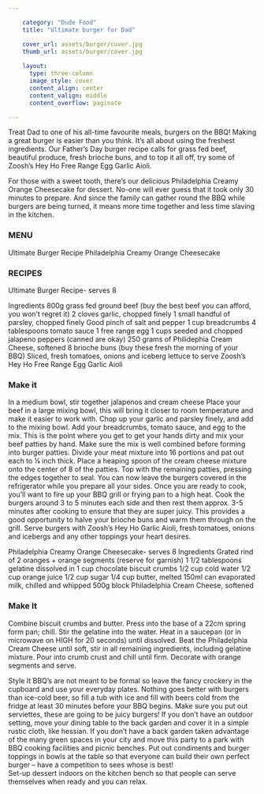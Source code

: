 ```yaml
---

    category: "Dude Food"
    title: "Ultimate burger for Dad"

    cover_url: assets/burger/cover.jpg
    thumb_url: assets/burger/cover.jpg
      
    layout:
      type: three-column
      image_style: cover
      content_align: center
      content_valign: middle
      content_overflow: paginate

---
```


Treat Dad to one of his all-time favourite meals, burgers on the BBQ!  Making a great burger is easier than you think.  It’s all about using the freshest ingredients.  Our Father’s Day burger recipe calls for grass fed beef, beautiful produce, fresh brioche buns, and to top it all off, try some of Zoosh’s Hey Ho Free Range Egg Garlic Aioli.  

For those with a sweet tooth, there’s our delicious Philadelphia Creamy Orange Cheesecake for dessert.  No-one will ever guess that it took only 30 minutes to prepare.  And since the family can gather round the BBQ while burgers are being turned, it means more time together and less time slaving in the kitchen.

### MENU

Ultimate Burger Recipe 
Philadelphia Creamy Orange Cheesecake

### RECIPES

Ultimate Burger Recipe- serves 8

Ingredients
800g grass fed ground beef (buy the best beef you can afford, you won’t regret it)
2 cloves garlic, chopped finely
1 small handful of parsley, chopped finely
Good pinch of salt and pepper 
1 cup breadcrumbs
4 tablespoons tomato sauce 
1 free range egg
1 cups seeded and chopped jalapeno peppers (canned are okay)
250 grams of Philidephia Cream Cheese, softened
8 brioche buns (buy these fresh the morning of your BBQ)
Sliced, fresh tomatoes, onions and iceberg lettuce to serve
Zoosh’s Hey Ho Free Range Egg Garlic Aioli


### Make it

In a medium bowl, stir together jalapenos and cream cheese 
Place your beef in a large mixing bowl, this will bring it closer to room temperature and make it easier to work with. 
Chop up your garlic and parsley finely, and add to the mixing bowl. 
Add your breadcrumbs, tomato sauce, and egg to the mix. 
This is the point where you get to get your hands dirty and mix your beef patties by hand. Make sure the mix is well combined before forming into burger patties. 
Divide your meat mixture into 16 portions and pat out each to ¼ inch thick.
Place a heaping spoon of the cream cheese mixture onto the center of 8 of the patties. Top with the remaining patties, pressing the edges together to seal.
You can now leave the burgers covered in the refrigerator while you prepare all your sides. 
Once you are ready to cook, you’ll want to fire up your BBQ grill or frying pan to a high heat. 
Cook the burgers around 3 to 5 minutes each side and then rest them approx. 3-5 minutes after cooking to ensure that they are super juicy.
This provides a good opportunity to halve your brioche buns and warm them through on the grill.
Serve burgers with Zoosh’s Hey Ho Garlic Aioli, fresh tomatoes, onions and icebergs and any other toppings your heart desires.


Philadelphia Creamy Orange Cheesecake- serves 8
Ingredients
Grated rind of 2 oranges + orange segments (reserve for garnish)
1 1/2 tablespoons gelatine dissolved in
1 cup chocolate biscuit crumbs
1/2 cup cold water
1/2 cup orange juice
1/2 cup sugar
1/4 cup butter, melted
150ml can evaporated milk, chilled and whipped
500g block Philadelphia Cream Cheese, softened



### Make It

Combine biscuit crumbs and butter. Press into the base of a 22cm spring form pan; chill.
Stir the gelatine into the water. Heat in a saucepan (or in microwave on HIGH for 20 seconds) until dissolved.
Beat the Philadelphia Cream Cheese until soft, stir in all remaining ingredients, including gelatine mixture. 
Pour into crumb crust and chill until firm.
Decorate with orange segments and serve.


Style It
BBQ’s are not meant to be formal so leave the fancy crockery in the cupboard and use your everyday plates.
Nothing goes better with burgers than ice-cold beer, so fill a tub with ice and fill with beers cold from the fridge at least 30 minutes before your BBQ begins.
Make sure you put out serviettes, these are going to be juicy burgers!
If you don’t have an outdoor setting, move your dining table to the back garden and cover it in a simple rustic cloth, like hessian.
If you don’t have a back garden taken advantage of the many green spaces in your city and move this party to a park with BBQ cooking facilities and picnic benches.
Put out condiments and burger toppings in bowls at the table so that everyone can build their own perfect burger – have a competition to sees whose is best!  
Set-up dessert indoors on the kitchen bench so that people can serve themselves when ready and you can relax.
